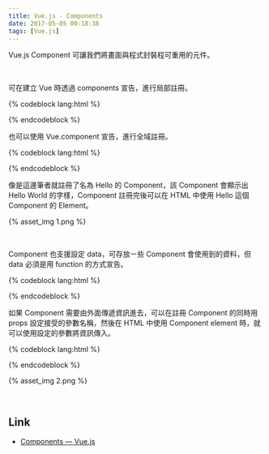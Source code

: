 ```yaml
---
title: Vue.js - Components
date: 2017-05-05 00:18:38
tags: [Vue.js]
---
```


Vue.js Component 可讓我們將畫面與程式封裝程可重用的元件。

<!-- More -->

<br/>


可在建立 Vue 時透過 components 宣告，進行局部註冊。  

{% codeblock lang:html %}
<!DOCTYPE html>
<html>
<head>
  <title>Vue - Hello World</title>
  <script src="https://unpkg.com/vue/dist/vue.js"></script>
</head>
<body>
  <div id="app">
    <Hello></Hello>
  </div>

  <script>
    new Vue({
      el: '#app',
      components: {
        'Hello' : {
          template : '<h1>Hello World</h1>'
        }
      }     
    })
  </script>
</body>
</html>
{% endcodeblock %}

<br/>


也可以使用 Vue.component 宣告，進行全域註冊。  

{% codeblock lang:html %}
<!DOCTYPE html>
<html>
<head>
  <title>Vue - Hello World</title>
  <script src="https://unpkg.com/vue/dist/vue.js"></script>
</head>
<body>
  <div id="app">
    <Hello></Hello>
  </div>

  <script>
    Vue.component( 'Hello' , {
      template : '<h1>Hello World</h1>'
    })
    new Vue({
      el: '#app'  
    })
  </script>
</body>
</html>
{% endcodeblock %}

<br/>


像是這邊筆者就註冊了名為 Hello 的 Component，該 Component 會顯示出 Hello World 的字樣，Component 註冊完後可以在 HTML 中使用 Hello 這個 Component 的 Element。  

{% asset_img 1.png %}

<br/>


Component 也支援設定 data，可存放ㄧ些 Component 會使用到的資料，但 data 必須是用 function 的方式宣告。  

{% codeblock lang:html %}
<!DOCTYPE html>
<html>
<head>
  <title>Vue - Hello World</title>
  <script src="https://unpkg.com/vue/dist/vue.js"></script>
</head>
<body>
  <div id="app">
    <Hello></Hello>
  </div>

  <script>
    Vue.component( 'Hello' , {
      template : '<h1>{{message}}</h1>',
      data: function (){
        return {
          message: 'Hello World',
        }
      }
    })
    new Vue({
      el: '#app'      
    })
  </script>
</body>
</html>
{% endcodeblock %}

<br/>


如果 Component 需要由外面傳遞資訊進去，可以在註冊 Component 的同時用 props 設定接受的參數名稱，然後在 HTML 中使用 Component element 時，就可以使用設定的參數將資訊傳入。  

{% codeblock lang:html %}
<!DOCTYPE html>
<html>
<head>
  <title>Vue - Hello World</title>
  <script src="https://unpkg.com/vue/dist/vue.js"></script>
</head>
<body>
  <div id="app">
    <Hello name='Larry'></Hello>
  </div>

  <script>
    Vue.component( 'Hello' , {
      props: ['name'],
      template : '<h1>Hello {{name}}</h1>'
    })
    new Vue({
      el: '#app'  
    })
  </script>
</body>
</html>
{% endcodeblock %}

<br/>


{% asset_img 2.png %}

<br/>


Link
----
* [Components — Vue.js](https://vuejs.org/v2/guide/components.html)
